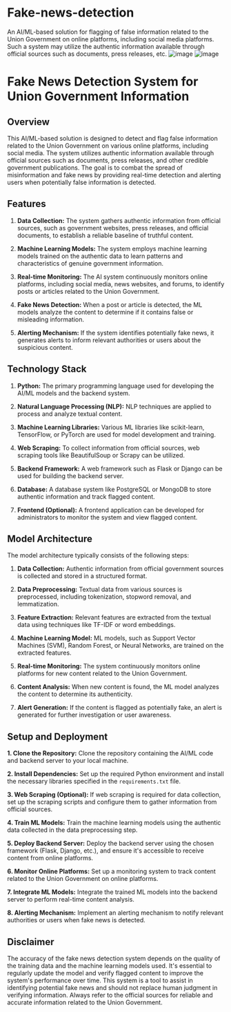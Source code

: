 # Fake-news-detection

An AI/ML-based solution for flagging of false information related to the Union Government on online platforms, including social media platforms. Such a system may utilize the authentic information available through official sources such as documents, press releases, etc.
![image](https://user-images.githubusercontent.com/110215578/184286662-f8028a39-60df-45d6-98c9-f29e9596a317.png)
![image](https://user-images.githubusercontent.com/110215578/184286668-7b890bbc-97eb-4d2d-bb53-a75b3b3a9129.png)

# Fake News Detection System for Union Government Information

## Overview

This AI/ML-based solution is designed to detect and flag false information related to the Union Government on various online platforms, including social media. The system utilizes authentic information available through official sources such as documents, press releases, and other credible government publications. The goal is to combat the spread of misinformation and fake news by providing real-time detection and alerting users when potentially false information is detected.

## Features

1. **Data Collection:** The system gathers authentic information from official sources, such as government websites, press releases, and official documents, to establish a reliable baseline of truthful content.

2. **Machine Learning Models:** The system employs machine learning models trained on the authentic data to learn patterns and characteristics of genuine government information.

3. **Real-time Monitoring:** The AI system continuously monitors online platforms, including social media, news websites, and forums, to identify posts or articles related to the Union Government.

4. **Fake News Detection:** When a post or article is detected, the ML models analyze the content to determine if it contains false or misleading information.

5. **Alerting Mechanism:** If the system identifies potentially fake news, it generates alerts to inform relevant authorities or users about the suspicious content.

## Technology Stack

1. **Python:** The primary programming language used for developing the AI/ML models and the backend system.

2. **Natural Language Processing (NLP):** NLP techniques are applied to process and analyze textual content.

3. **Machine Learning Libraries:** Various ML libraries like scikit-learn, TensorFlow, or PyTorch are used for model development and training.

4. **Web Scraping:** To collect information from official sources, web scraping tools like BeautifulSoup or Scrapy can be utilized.

5. **Backend Framework:** A web framework such as Flask or Django can be used for building the backend server.

6. **Database:** A database system like PostgreSQL or MongoDB to store authentic information and track flagged content.

7. **Frontend (Optional):** A frontend application can be developed for administrators to monitor the system and view flagged content.

## Model Architecture

The model architecture typically consists of the following steps:

1. **Data Collection:** Authentic information from official government sources is collected and stored in a structured format.

2. **Data Preprocessing:** Textual data from various sources is preprocessed, including tokenization, stopword removal, and lemmatization.

3. **Feature Extraction:** Relevant features are extracted from the textual data using techniques like TF-IDF or word embeddings.

4. **Machine Learning Model:** ML models, such as Support Vector Machines (SVM), Random Forest, or Neural Networks, are trained on the extracted features.

5. **Real-time Monitoring:** The system continuously monitors online platforms for new content related to the Union Government.

6. **Content Analysis:** When new content is found, the ML model analyzes the content to determine its authenticity.

7. **Alert Generation:** If the content is flagged as potentially fake, an alert is generated for further investigation or user awareness.

## Setup and Deployment

**1. Clone the Repository:** Clone the repository containing the AI/ML code and backend server to your local machine.

**2. Install Dependencies:** Set up the required Python environment and install the necessary libraries specified in the `requirements.txt` file.

**3. Web Scraping (Optional):** If web scraping is required for data collection, set up the scraping scripts and configure them to gather information from official sources.

**4. Train ML Models:** Train the machine learning models using the authentic data collected in the data preprocessing step.

**5. Deploy Backend Server:** Deploy the backend server using the chosen framework (Flask, Django, etc.), and ensure it's accessible to receive content from online platforms.

**6. Monitor Online Platforms:** Set up a monitoring system to track content related to the Union Government on online platforms.

**7. Integrate ML Models:** Integrate the trained ML models into the backend server to perform real-time content analysis.

**8. Alerting Mechanism:** Implement an alerting mechanism to notify relevant authorities or users when fake news is detected.

## Disclaimer

The accuracy of the fake news detection system depends on the quality of the training data and the machine learning models used. It's essential to regularly update the model and verify flagged content to improve the system's performance over time. This system is a tool to assist in identifying potential fake news and should not replace human judgment in verifying information. Always refer to the official sources for reliable and accurate information related to the Union Government.


